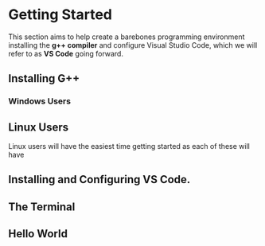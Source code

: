 # Getting Started

This section aims to help create a barebones programming environment installing the **g++ compiler** and configure Visual Studio Code, which we will refer to as **VS Code** going forward.

## Installing G++

### Windows Users

## Linux Users

Linux users will have the easiest time getting started as each of these will have

## Installing and Configuring VS Code.

## The Terminal

## Hello World
